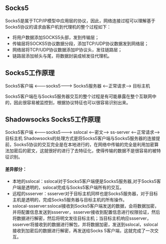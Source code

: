 ## Socks5
Socks5是属于TCP/IP模型中应用层的协议，因此，网络连接过程可以理解基于Socks5协议的请求由客户机到代理机的整个过程如下：
* 将用户数据添加SOCKS5头部，发到传输层；
* 传输层将SOCKS5协议数据分段，添加TCP/UDP协议数据发到网络层；
* 网络层将TCP/UDP协议数据添加IP协议头，发往链路层；
* 链路层添加帧头与尾，将数据封装成帧发往代理机。

## Socks5工作原理
Socks5客户端 <---socks5---> Socks5服务器 <—正常请求—> 目标主机

Socks5客户端在与Socks5服务器交互的整个过程是有可能暴露在整个互联网中的，因此很容易被监控到，根据协议特征也可以很容易识别出来。

## Shadowsocks Socks5工作原理
Socks5客户端 <---socks5---> sslocal <–密文–> ss-server <—正常请求—> 目标主机
Shadowsocks的处理方式是将Socks5客户端与Socks5服务器的连接提前，Socks5协议的交互完全是在本地进行的，在网络中传输的完全是利用加密算法加密后的密文，这就很好的进行了去特征化，使得传输的数据不是很容易的被特征识别。

#### 差异部分：
* 本地的sslocal：sslocal对于Socks5客户端便是Socks5服务器,对于Socks5客户端是透明的，sslocal完成与Socks5客户端所有的交互。
* 远程的ssserver：ssserver对于目标主机同样也是Socks5服务器，对于目标主机是透明的，完成Socks5服务器与目标主机的所有操作。
* sslocal-ssserver:sslocal接收到Socks5客户端发送的数据，会将数据加密，并将配置信息发送到ssserver，ssserver接收到配置信息进行权限验证，然后将数据进行解密，然后将明文发往目标主机；当目标主机响应ssserver，ssserver将接收到的数据进行解包，并将数据加密，发送到sslocal，sslocal接收到加密后的数据进行解密，再发送给Socks 5客户端，这就完成了一次交互。

